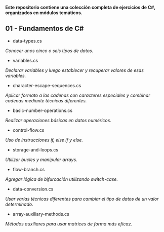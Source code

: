 **Este repositorio contiene una colección completa de ejercicios de C#, organizados en módulos temáticos.**

## 01 - Fundamentos de C#

- data-types.cs

_Conocer unos cinco o seis tipos de datos._

- variables.cs

_Declarar variables y luego establecer y recuperar valores de esas variables._

- character-escape-sequences.cs

_Aplicar formato a las cadenas con caracteres especiales y combinar cadenas mediante técnicas diferentes._

- basic-number-operations.cs

_Realizar operaciones básicas en datos numéricos._

- control-flow.cs

_Uso de instrucciones if, else if y else._

- storage-and-loops.cs

_Utilizar bucles y manipular arrays._

- flow-branch.cs

_Agregar lógica de bifurcación utilizando switch-case._

- data-conversion.cs

_Usar varias técnicas diferentes para cambiar el tipo de datos de un valor determinado._

- array-auxiliary-methods.cs

_Métodos auxiliares para usar matrices de forma más eficaz._